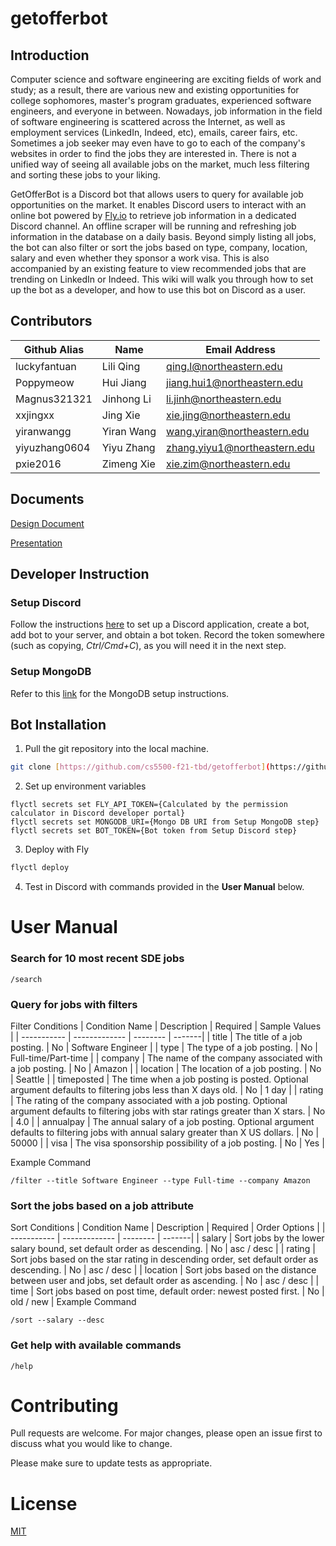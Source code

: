 # getofferbot

## Introduction

Computer science and software engineering are exciting fields of work and study; as a result, there are various new and existing opportunities for college sophomores, master's program graduates, experienced software engineers, and everyone in between. Nowadays, job information in the field of software engineering is scattered across the Internet, as well as employment services (LinkedIn, Indeed, etc), emails, career fairs, etc. Sometimes a job seeker may even have to go to each of the company's websites in order to find the jobs they are interested in. There is not a unified way of seeing all available jobs on the market, much less filtering and sorting these jobs to your liking.

GetOfferBot is a Discord bot that allows users to query for available job opportunities on the market. It enables Discord users to interact with an online bot powered by [Fly.io]([https://fly.io/](https://fly.io/)) to retrieve job information in a dedicated Discord channel. An offline scraper will be running and refreshing job information in the database on a daily basis. Beyond simply listing all jobs, the bot can also filter or sort the jobs based on type, company, location, salary and even whether they sponsor a work visa. This is also accompanied by an existing feature to view recommended jobs that are trending on LinkedIn or Indeed. This wiki will walk you through how to set up the bot as a developer, and how to use this bot on Discord as a user.

## Contributors

| Github Alias | Name | Email Address |
| ------------- | ----------- | ---------------------------- |
| luckyfantuan | Lili Qing | [qing.l@northeastern.edu](mailto:qing.l@northeastern.edu) |
| Poppymeow | Hui Jiang | [jiang.hui1@northeastern.edu](mailto:jiang.hui1@northeastern.edu) |
| Magnus321321 | Jinhong Li | [li.jinh@northeastern.edu](mailto:li.jinh@northeastern.edu) |
| xxjingxx | Jing Xie | [xie.jing@northeastern.edu](mailto:xie.jing@northeastern.edu) |
| yiranwangg | Yiran Wang | [wang.yiran@northeastern.edu](mailto:wang.yiran@northeastern.edu) |
| yiyuzhang0604 | Yiyu Zhang | [zhang.yiyu1@northeastern.edu](mailto:zhang.yiyu1@northeastern.edu) |
| pxie2016 | Zimeng Xie | [xie.zim@northeastern.edu](mailto:xie.zim@northeastern.edu) |

## Documents

[Design Document](https://docs.google.com/document/d/1qZTnP_CzsbbyK67JpjvUq0xAGtNxPXyEOdnjc8I90ak/edit?usp=sharing)

[Presentation](https://docs.google.com/presentation/d/1aNOYvS-qOhKsUIbTvduqPkikfQUFfyYsrBlwRQK_6IY/edit?usp=sharing)

## Developer Instruction

### Setup Discord
Follow the instructions [here](https://www.writebots.com/discord-bot-token/) to set up a Discord application, create a bot, add bot to your server, and obtain a bot token. Record the token somewhere (such as copying, *Ctrl/Cmd+C*), as you will need it in the next step.

### Setup MongoDB
Refer to this [link](https://docs.google.com/document/d/1csfXK2iwvSoEUhY86kXhekMM3bHfVUiO0Kd6eZ-s4Os/edit?usp=sharing) for the MongoDB setup instructions.

## Bot Installation

1. Pull the git repository into the local machine.

```bash
git clone [https://github.com/cs5500-f21-tbd/getofferbot](https://github.com/cs5500-f21-tbd/getofferbot)
```
2. Set up environment variables
```
flyctl secrets set FLY_API_TOKEN={Calculated by the permission calculator in Discord developer portal}
flyctl secrets set MONGODB_URI={Mongo DB URI from Setup MongoDB step}
flyctl secrets set BOT_TOKEN={Bot token from Setup Discord step}
```
3. Deploy with Fly
```bash
flyctl deploy
```
4. Test in Discord with commands provided in the **User Manual** below.

# User Manual

### Search for 10 most recent SDE jobs
```
/search
```
### Query for jobs with filters
Filter Conditions
| Condition Name | Description | Required | Sample Values |
| ----------- | ------------- | -------- | -------|
| title | The title of a job posting. | No | Software Engineer |
| type | The type of a job posting. | No | Full-time/Part-time |
| company | The name of the company associated with a job posting. | No | Amazon |
| location | The location of a job posting. | No | Seattle |
| timeposted | The time when a job posting is posted. Optional argument defaults to filtering jobs less than X days old. | No | 1 day |
| rating | The rating of the company associated with a job posting. Optional argument defaults to filtering jobs with star ratings greater than X stars. | No | 4.0 |
| annualpay | The annual salary of a job posting. Optional argument defaults to filtering jobs with annual salary greater than X US dollars. | No | 50000 |
| visa | The visa sponsorship possibility of a job posting. | No | Yes |

Example Command
```
/filter --title Software Engineer --type Full-time --company Amazon
```
### Sort the jobs based on a job attribute
Sort Conditions
| Condition Name | Description | Required | Order Options |
| ----------- | ------------- | -------- | -------|
| salary | Sort jobs by the lower salary bound, set default order as descending. | No | asc / desc |
| rating | Sort jobs based on the star rating in descending order, set default order as descending. | No | asc / desc |
| location | Sort jobs based on the distance between user and jobs, set default order as ascending. | No | asc / desc |
| time | Sort jobs based on post time, default order: newest posted first. | No | old / new |
Example Command
```
/sort --salary --desc
```
### Get help with available commands
```
/help
```
# Contributing
Pull requests are welcome. For major changes, please open an issue first to discuss what you would like to change.

Please make sure to update tests as appropriate.

# License
[MIT]([https://choosealicense.com/licenses/mit/](https://choosealicense.com/licenses/mit/))
